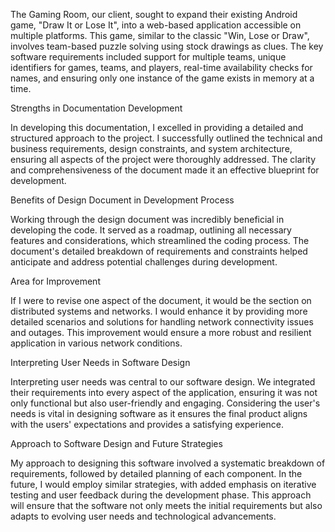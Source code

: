 The Gaming Room, our client, sought to expand their existing Android
game, \"Draw It or Lose It\", into a web-based application accessible on
multiple platforms. This game, similar to the classic \"Win, Lose or
Draw\", involves team-based puzzle solving using stock drawings as
clues. The key software requirements included support for multiple
teams, unique identifiers for games, teams, and players, real-time
availability checks for names, and ensuring only one instance of the
game exists in memory at a time.

Strengths in Documentation Development

In developing this documentation, I excelled in providing a detailed and
structured approach to the project. I successfully outlined the
technical and business requirements, design constraints, and system
architecture, ensuring all aspects of the project were thoroughly
addressed. The clarity and comprehensiveness of the document made it an
effective blueprint for development.

Benefits of Design Document in Development Process

Working through the design document was incredibly beneficial in
developing the code. It served as a roadmap, outlining all necessary
features and considerations, which streamlined the coding process. The
document\'s detailed breakdown of requirements and constraints helped
anticipate and address potential challenges during development.

Area for Improvement

If I were to revise one aspect of the document, it would be the section
on distributed systems and networks. I would enhance it by providing
more detailed scenarios and solutions for handling network connectivity
issues and outages. This improvement would ensure a more robust and
resilient application in various network conditions.

Interpreting User Needs in Software Design

Interpreting user needs was central to our software design. We
integrated their requirements into every aspect of the application,
ensuring it was not only functional but also user-friendly and engaging.
Considering the user's needs is vital in designing software as it
ensures the final product aligns with the users\' expectations and
provides a satisfying experience.

Approach to Software Design and Future Strategies

My approach to designing this software involved a systematic breakdown
of requirements, followed by detailed planning of each component. In the
future, I would employ similar strategies, with added emphasis on
iterative testing and user feedback during the development phase. This
approach will ensure that the software not only meets the initial
requirements but also adapts to evolving user needs and technological
advancements.

